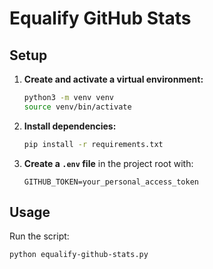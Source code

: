 


# Equalify GitHub Stats

## Setup

1. **Create and activate a virtual environment:**
   ```bash
   python3 -m venv venv
   source venv/bin/activate
   ```

2. **Install dependencies:**
   ```bash
   pip install -r requirements.txt
   ```

3. **Create a `.env` file** in the project root with:
   ```env
   GITHUB_TOKEN=your_personal_access_token
   ```

## Usage

Run the script:
```bash
python equalify-github-stats.py
```